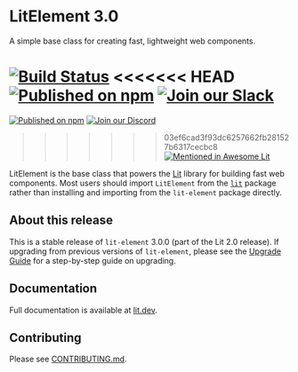 # LitElement 3.0

A simple base class for creating fast, lightweight web components.

[![Build Status](https://github.com/lit/lit/workflows/Tests/badge.svg)](https://github.com/lit/lit/actions?query=workflow%3ATests)
<<<<<<< HEAD
[![Published on npm](https://img.shields.io/npm/v/lit-element/next)](https://www.npmjs.com/package/lit-element)
[![Join our Slack](https://img.shields.io/badge/slack-join%20chat-4a154b.svg)](https://www.polymer-project.org/slack-invite)
=======
[![Published on npm](https://img.shields.io/npm/v/lit-element.svg?logo=npm)](https://www.npmjs.com/package/lit-element)
[![Join our Discord](https://img.shields.io/badge/discord-join%20chat-5865F2.svg?logo=discord&logoColor=fff)](https://lit.dev/discord/)
>>>>>>> 03ef6cad3f93dc6257662fb281527b6317cecbc8
[![Mentioned in Awesome Lit](https://awesome.re/mentioned-badge.svg)](https://github.com/web-padawan/awesome-lit)

LitElement is the base class that powers the [Lit](https://lit.dev) library for building fast web components. Most users should import `LitElement` from the [`lit`](https://www.npmjs.com/package/lit) package rather than installing and importing from the `lit-element` package directly.

## About this release

This is a stable release of `lit-element` 3.0.0 (part of the Lit 2.0 release). If upgrading from previous versions of `lit-element`, please see the [Upgrade Guide](https://lit.dev/docs/releases/upgrade/) for a step-by-step guide on upgrading.

## Documentation

Full documentation is available at [lit.dev](https://lit.dev).

## Contributing

Please see [CONTRIBUTING.md](../../CONTRIBUTING.md).
